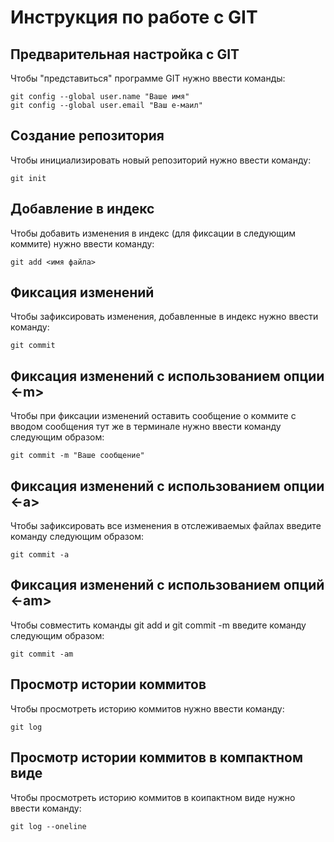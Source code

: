 # **Инструкция по работе с GIT**

## Предварительная настройка с GIT

Чтобы "представиться" программе GIT нужно ввести команды:

    git config --global user.name "Ваше имя" 
    git config --global user.email "Ваш е-маил"

## Создание репозитория

Чтобы инициализировать новый репозиторий нужно ввести команду:

    git init

## Добавление в индекс

Чтобы добавить изменения в индекс (для фиксации в следующим коммите) нужно ввести команду:

    git add <имя файла>

## Фиксация изменений

Чтобы зафиксировать изменения, добавленные в индекс нужно ввести команду:

    git commit

## Фиксация изменений с использованием опции <-m>

Чтобы при фиксации изменений оставить сообщение о коммите с вводом сообщения тут же в терминале нужно ввести команду следующим образом:

    git commit -m "Ваше сообщение"

## Фиксация изменений с использованием опции <-a>

Чтобы зафиксировать все изменения в отслеживаемых файлах введите команду следующим образом:

    git commit -a

## Фиксация изменений с использованием опций <-am>

Чтобы совместить команды git add и git commit -m
введите команду следующим образом:

    git commit -am

## Просмотр истории коммитов

Чтобы просмотреть историю коммитов нужно ввести команду:

    git log

## Просмотр истории коммитов в компактном виде

Чтобы просмотреть историю коммитов в коипактном виде нужно ввести команду:

    git log --oneline

